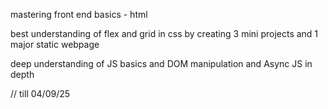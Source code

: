 mastering front end basics -
html

best understanding  of flex and grid in css by creating 3 mini projects
and 1 major static webpage

deep understanding of JS basics and DOM manipulation and Async JS in depth 

// till 04/09/25 